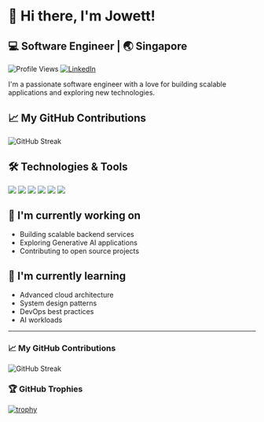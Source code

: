 # 👋 Hi there, I'm Jowett!

## 💻 Software Engineer | 🌏 Singapore

![Profile Views](https://komarev.com/ghpvc/?username=jowettc&color=brightgreen)
[![LinkedIn](https://img.shields.io/badge/LinkedIn-Connect-blue?style=flat&logo=linkedin)](https://linkedin.com/in/your-linkedin)

I'm a passionate software engineer with a love for building scalable applications and exploring new technologies.

## 📈 My GitHub Contributions

![GitHub Streak](https://github-readme-streak-stats.herokuapp.com/?user=jowettc&theme=tokyonight)

## 🛠️ Technologies & Tools

![](https://img.shields.io/badge/Code-Python-informational?style=flat&logo=python&logoColor=white&color=2bbc8a)
![](https://img.shields.io/badge/Code-JavaScript-informational?style=flat&logo=javascript&logoColor=white&color=2bbc8a)
![](https://img.shields.io/badge/Code-TypeScript-informational?style=flat&logo=typescript&logoColor=white&color=2bbc8a)
![](https://img.shields.io/badge/Code-Vue-informational?style=flat&logo=vue.js&logoColor=white&color=2bbc8a)
![](https://img.shields.io/badge/Tools-Docker-informational?style=flat&logo=docker&logoColor=white&color=2bbc8a)
![](https://img.shields.io/badge/Cloud-AWS-informational?style=flat&logo=amazon-aws&logoColor=white&color=2bbc8a)

## 🔭 I'm currently working on

- Building scalable backend services 
- Exploring Generative AI applications
- Contributing to open source projects

## 🌱 I'm currently learning

- Advanced cloud architecture
- System design patterns
- DevOps best practices
- AI workloads 

---

### 📈 My GitHub Contributions

![GitHub Streak](https://github-readme-streak-stats.herokuapp.com/?user=jowettc&theme=tokyonight)

### 🏆 GitHub Trophies

[![trophy](https://github-profile-trophy.vercel.app/?username=jowettc&theme=nord&column=7)](https://github.com/ryo-ma/github-profile-trophy)

